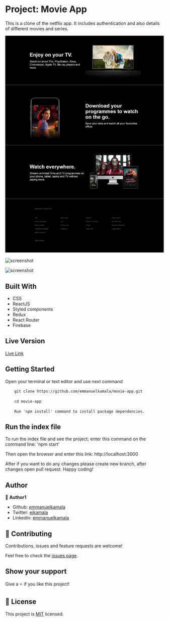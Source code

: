 # Project: Movie App

This is a clone of the netflix app. It includes authentication and also details of different movies and series.

![screenshot](./src/images/homepage.png)<br />

![screenshot](./src/images/homepage2.png)<br />

![screenshot](./src/images/homepage3.png)

## Built With

- CSS
- ReactJS
- Styled components
- Redux
- React Router
- Firebase


## Live Version

[Live Link](live.com/)


## Getting Started

Open your terminal or text editor and use next command

        git clone https://github.com/emmanuelkamala/movie-app.git

        cd movie-app

        Run 'npm install' command to install package dependencies.

## Run the index file

To run the index file and see the project; enter this command on the command line:
'npm start'

Then open the browser and enter this link:
http://localhost:3000

After if you want to do any changes please create new branch, after changes open pull request.
Happy coding!


## Author

👤 **Author1**

- Github: [emmanuelkamala](https://github.com/emmanuelkamala)
- Twitter: [ejkamala](https://twitter.com/ejkamala)
- Linkedin: [emmanuelkamala](https://linkedin.com/in/emmanuelkamala)

## 🤝 Contributing

Contributions, issues and feature requests are welcome!

Feel free to check the [issues page](issues/).

## Show your support

Give a ⭐️ if you like this project!

## 📝 License

This project is [MIT](lic.url) licensed.
